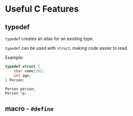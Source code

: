 # Useful C Features

## typedef

`typedef` creates an alias for an existing type.

`typedef` can be used with `struct`, making code easier to read.

Example:

```c
typedef struct {
    char name[20];
    int age;
} Person;

Person person;
Person *p;
```

## macro - `#define`